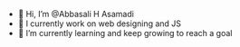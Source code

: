 - 👋 Hi, I’m @Abbasali H Asamadi
- 👀 I currently work on web designing and JS
- 🌱 I’m currently learning and keep growing to reach a goal



<!---
AbbasaliH/AbbasaliH is a ✨ special ✨ repository because its `README.md` (this file) appears on your GitHub profile.
You can click the Preview link to take a look at your changes.
--->
